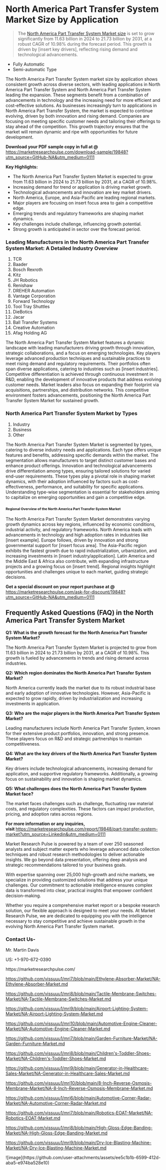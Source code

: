 <h1>North America Part Transfer System Market&nbsp;Size by Application</h1><blockquote><p>The <a href="https://marketresearchpulse.com/download-sample/19848?utm_source=GitHub-NA&amp;utm_medium=0111">North America Part Transfer System Market size</a> is set to grow significantly from 11.63 billion in 2024 to 21.73 billion by 2031, at a robust CAGR of 10.98% during the forecast period. This growth is driven by [insert key drivers], reflecting rising demand and technological advancements.</p></blockquote><ul><li>Fully Automatic<li> Semi-automatic Type</li></ul><p>The North America Part Transfer System market size by application shows consistent growth across diverse sectors, with leading applications in North America Part Transfer System and North America Part Transfer System leading the expansion. These segments benefit from a combination of advancements in technology and the increasing need for more efficient and cost-effective solutions. As businesses increasingly turn to applications in North America Part Transfer System, the market is expected to continue evolving, driven by both innovation and rising demand. Companies are focusing on meeting specific customer needs and tailoring their offerings to stay ahead of the competition. This growth trajectory ensures that the market will remain dynamic and ripe with opportunities for future development.</p><p><strong>Download your PDF sample copy in full at @ </strong><a href="https://marketresearchpulse.com/download-sample/19848?utm_source=GitHub-NA&amp;utm_medium=0111">https://marketresearchpulse.com/download-sample/19848?utm_source=GitHub-NA&amp;utm_medium=0111</a></p><p><strong>Key Highlights: </strong></p><ul><li>The North America Part Transfer System Market is expected to grow from 11.63 billion in 2024 to 21.73 billion by 2031, at a CAGR of 10.98%.</li><li>Increasing demand for trend or application is driving market growth.</li><li>Technological advancements and innovation are key market drivers.</li><li>North America, Europe, and Asia-Pacific are leading regional markets.</li><li>Major players are focusing on insert focus area to gain a competitive edge.</li><li>Emerging trends and regulatory frameworks are shaping market dynamics.</li><li>Key challenges include challenge, influencing growth potential.</li><li>Strong growth is anticipated in sector over the forecast period.</li></ul><h3>Leading Manufacturers in the North America Part Transfer System Market: A Detailed Industry Overview</h3><ol><li>TCR</li><li>Baader</li><li>Bosch Rexroth</li><li>Kitz</li><li>JH Robotics</li><li>Renishaw</li><li>DREHER Automation</li><li>Vantage Corporation</li><li>Forward Technology</li><li>Tool Tray Shuttles</li><li>DieBotics</li><li>Jacar</li><li>Ball Transfer Systems</li><li>Creative Automation</li><li>Afag Holding AG</li></ol><div class="flex max-w-full flex-col flex-grow"><div class="min-h-8 text-message flex w-full flex-col items-end gap-2 whitespace-normal break-words [.text-message+&amp;]:mt-5" dir="auto" data-message-author-role="assistant" data-message-id="fd8432e4-4910-450d-b182-61b7bfb0a01f" data-message-model-slug="gpt-4o"><div class="flex w-full flex-col gap-1 empty:hidden first:pt-[3px]"><div class="markdown prose w-full break-words dark:prose-invert light"><p>The North America Part Transfer System Market features a dynamic landscape with leading manufacturers driving growth through innovation, strategic collaborations, and a focus on emerging technologies. Key players leverage advanced production techniques and sustainable practices to meet rising demand and regulatory requirements. Their portfolios often span diverse applications, catering to industries such as [insert industries]. Competitive differentiation is achieved through continuous investment in R&amp;D, enabling the development of innovative products that address evolving customer needs. Market leaders also focus on expanding their footprint via acquisitions, partnerships, and distribution networks. This competitive environment fosters advancements, positioning the North America Part Transfer System Market for sustained growth.</p></div></div></div></div><h3>North America Part Transfer System Market by Types</h3><ol><li>Industry<li> Business<li> Other</li></ol><div class="flex max-w-full flex-col flex-grow"><div class="min-h-8 text-message flex w-full flex-col items-end gap-2 whitespace-normal break-words [.text-message+&amp;]:mt-5" dir="auto" data-message-author-role="assistant" data-message-id="084470be-0bb7-4664-bddf-5156b4f41249" data-message-model-slug="gpt-4o-mini"><div class="flex w-full flex-col gap-1 empty:hidden first:pt-[3px]"><div class="markdown prose w-full break-words dark:prose-invert light"><p>The North America Part Transfer System Market is segmented by types, catering to diverse industry needs and applications. Each type offers unique features and benefits, addressing specific demands within the market. The segmentation allows manufacturers to target distinct customer bases and enhance product offerings. Innovation and technological advancements drive differentiation among types, ensuring tailored solutions for varied end-user requirements. These types play a pivotal role in shaping market dynamics, with their adoption influenced by factors such as cost-effectiveness, performance, and suitability for specific applications. Understanding type-wise segmentation is essential for stakeholders aiming to capitalize on emerging opportunities and gain a competitive edge.</p></div></div></div></div><h3><span style="font-size: 11px;">Regional Overview of the North America Part Transfer System Market</span></h3><div class="flex max-w-full flex-col flex-grow"><div class="min-h-8 text-message flex w-full flex-col items-end gap-2 whitespace-normal break-words [.text-message+&amp;]:mt-5" dir="auto" data-message-author-role="assistant" data-message-id="e9038762-ce64-4e30-91c9-9bd413514231" data-message-model-slug="gpt-4o-mini"><div class="flex w-full flex-col gap-1 empty:hidden first:pt-[3px]"><div class="markdown prose w-full break-words dark:prose-invert light"><p>The North America Part Transfer System Market demonstrates varying growth dynamics across key regions, influenced by economic conditions, industrial activity, and regulatory frameworks. North America leads with advancements in technology and high adoption rates in industries like [insert example]. Europe follows, driven by innovation and strong governmental support for [insert focus area]. The Asia-Pacific region exhibits the fastest growth due to rapid industrialization, urbanization, and increasing investments in [insert industry/application]. Latin America and the Middle East &amp; Africa also contribute, with expanding infrastructure projects and a growing focus on [insert trend]. Regional insights highlight opportunities and challenges unique to each market, guiding strategic decisions.</p></div></div></div></div><p><strong>Get a special discount on your report purchase at @ </strong><a href="https://marketresearchpulse.com/ask-for-discount/19848?utm_source=GitHub-NA&amp;utm_medium=0111">https://marketresearchpulse.com/ask-for-discount/19848?utm_source=GitHub-NA&amp;utm_medium=0111</a></p><h2>Frequently Asked Questions (FAQ) in the North America Part Transfer System Market</h2><p><strong>Q1: What is the growth forecast for the North America Part Transfer System Market?</strong></p><p>The North America Part Transfer System Market is projected to grow from 11.63 billion in 2024 to 21.73 billion by 2031, at a CAGR of 10.98%. This growth is fueled by advancements in trends and rising demand across industries.</p><p><strong>Q2: Which region dominates the North America Part Transfer System Market?</strong></p><p>North America currently leads the market due to its robust industrial base and early adoption of innovative technologies. However, Asia-Pacific is expected to grow rapidly, driven by industrialization and increasing investments in application.</p><p><strong>Q3: Who are the major players in the North America Part Transfer System Market?</strong></p><p>Leading manufacturers include North America Part Transfer System, known for their extensive product portfolios, innovation, and strong presence. These players focus on R&amp;D and strategic partnerships to maintain competitiveness.</p><p><strong>Q4: What are the key drivers of the North America Part Transfer System Market?</strong></p><p>Key drivers include technological advancements, increasing demand for application, and supportive regulatory frameworks. Additionally, a growing focus on sustainability and innovation is shaping market dynamics.</p><p><strong>Q5: What challenges does the North America Part Transfer System Market face?</strong></p><p>The market faces challenges such as challenge, fluctuating raw material costs, and regulatory complexities. These factors can impact production, pricing, and adoption rates across regions.</p><p><strong>For more information or any inquiries, visit&nbsp;</strong><a href="https://marketresearchpulse.com/report/19848/part-transfer-system-market?utm_source=Linkedin&utm_medium=0111">https://marketresearchpulse.com/report/19848/part-transfer-system-market?utm_source=Linkedin&utm_medium=0111</a></p><p>Market Research Pulse is powered by a team of over 250 seasoned analysts and subject matter experts who leverage advanced data collection techniques and robust research methodologies to deliver actionable insights. We go beyond data presentation, offering deep analysis and strategic recommendations tailored to your business goals.</p><p>With expertise spanning over 25,000 high-growth and niche markets, we specialize in providing customized solutions that address your unique challenges. Our commitment to actionable intelligence ensures complex data is transformed into clear, practical insights that empower confident decision-making.</p><p>Whether you require a comprehensive market report or a bespoke research solution, our flexible approach is designed to meet your needs. At Market Research Pulse, we are dedicated to equipping you with the intelligence necessary to stay competitive and achieve sustainable growth in the evolving North America Part Transfer System market.</p><h3><strong>Contact Us-</strong></h3><p>Mr. Martin Davis</p><p>US: +1-970-672-0390</p><p>https://marketresearchpulse.com/</p><p><a href="https://github.com/vissuuu1/mri7/blob/main/Ethylene-Absorber-Market/NA-Ethylene-Absorber-Market.md">https://github.com/vissuuu1/mri7/blob/main/Ethylene-Absorber-Market/NA-Ethylene-Absorber-Market.md</a></p><p><a href="https://github.com/vissuuu1/mri8/blob/main/Tactile-Membrane-Switches-Market/NA-Tactile-Membrane-Switches-Market.md">https://github.com/vissuuu1/mri8/blob/main/Tactile-Membrane-Switches-Market/NA-Tactile-Membrane-Switches-Market.md</a></p><p><a href="https://github.com/vissuuu1/mri9/blob/main/Airport-Lighting-System-Market/NA-Airport-Lighting-System-Market.md">https://github.com/vissuuu1/mri9/blob/main/Airport-Lighting-System-Market/NA-Airport-Lighting-System-Market.md</a></p><p><a href="https://github.com/vissuuu1/mri10/blob/main/Automotive-Engine-Cleaner-Market/NA-Automotive-Engine-Cleaner-Market.md">https://github.com/vissuuu1/mri10/blob/main/Automotive-Engine-Cleaner-Market/NA-Automotive-Engine-Cleaner-Market.md</a></p><p><a href="https://github.com/vissuuu1/mri7/blob/main/Garden-Furniture-Market/NA-Garden-Furniture-Market.md">https://github.com/vissuuu1/mri7/blob/main/Garden-Furniture-Market/NA-Garden-Furniture-Market.md</a></p><p><a href="https://github.com/vissuuu1/mri8/blob/main/Children's-Toddler-Shoes-Market/NA-Children's-Toddler-Shoes-Market.md">https://github.com/vissuuu1/mri8/blob/main/Children's-Toddler-Shoes-Market/NA-Children's-Toddler-Shoes-Market.md</a></p><p><a href="https://github.com/vissuuu1/mri9/blob/main/Generator-in-Healthcare-Sales-Market/NA-Generator-in-Healthcare-Sales-Market.md">https://github.com/vissuuu1/mri9/blob/main/Generator-in-Healthcare-Sales-Market/NA-Generator-in-Healthcare-Sales-Market.md</a></p><p><a href="https://github.com/vissuuu1/mri10/blob/main/8-Inch-Reverse-Osmosis-Membrane-Market/NA-8-Inch-Reverse-Osmosis-Membrane-Market.md">https://github.com/vissuuu1/mri10/blob/main/8-Inch-Reverse-Osmosis-Membrane-Market/NA-8-Inch-Reverse-Osmosis-Membrane-Market.md</a></p><p><a href="https://github.com/vissuuu1/mri6/blob/main/Automotive-Corner-Radar-Market/NA-Automotive-Corner-Radar-Market.md">https://github.com/vissuuu1/mri6/blob/main/Automotive-Corner-Radar-Market/NA-Automotive-Corner-Radar-Market.md</a></p><p><a href="https://github.com/vissuuu1/mri7/blob/main/Robotics-EOAT-Market/NA-Robotics-EOAT-Market.md">https://github.com/vissuuu1/mri7/blob/main/Robotics-EOAT-Market/NA-Robotics-EOAT-Market.md</a></p><p><a href="https://github.com/vissuuu1/mri8/blob/main/High-Gloss-Edge-Banding-Market/NA-High-Gloss-Edge-Banding-Market.md">https://github.com/vissuuu1/mri8/blob/main/High-Gloss-Edge-Banding-Market/NA-High-Gloss-Edge-Banding-Market.md</a></p><p><a href="https://github.com/vissuuu1/mri9/blob/main/Dry-Ice-Blasting-Machine-Market/NA-Dry-Ice-Blasting-Machine-Market.md">https://github.com/vissuuu1/mri9/blob/main/Dry-Ice-Blasting-Machine-Market/NA-Dry-Ice-Blasting-Machine-Market.md</a></p>
![image](https://github.com/user-attachments/assets/ee5c1b1b-6599-412d-aba5-e974ba528e10)
